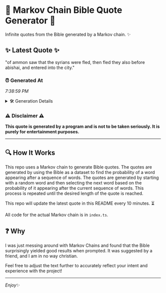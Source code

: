 # 📖 Markov Chain Bible Quote Generator 📖

Infinite quotes from the Bible generated by a Markov chain. ✨

## ✨ Latest Quote ✨
"of ammon saw that the syrians were fled, then fled they also before abishai, and entered into the city."

### ⏰ Generated At
*7:38:59 PM*

<details>
    <summary>🛠️ Generation Details</summary>
    <p>
        <strong>🌱 Seed:</strong> of<br>
        <strong>🔄 Iterations:</strong> 18<br>
        <strong>📜 Context History:</strong><br>[ of ]: ammon<br>[ of, ammon ]: saw<br>[ of, ammon, saw ]: that<br>[ of, ammon, saw, that ]: the<br>[ of, ammon, saw, that, the ]: syrians<br>[ of, ammon, saw, that, the, syrians ]: were<br>[ ammon, saw, that, the, syrians, were ]: fled,<br>[ saw, that, the, syrians, were, fled, ]: then<br>[ that, the, syrians, were, fled,, then ]: fled<br>[ the, syrians, were, fled,, then, fled ]: they<br>[ syrians, were, fled,, then, fled, they ]: also<br>[ were, fled,, then, fled, they, also ]: before<br>[ fled,, then, fled, they, also, before ]: abishai,<br>[ then, fled, they, also, before, abishai, ]: and<br>[ fled, they, also, before, abishai,, and ]: entered<br>[ they, also, before, abishai,, and, entered ]: into<br>[ also, before, abishai,, and, entered, into ]: the<br>[ before, abishai,, and, entered, into, the ]: city.<br>
    </p>
</details>

### ⚠️ Disclaimer ⚠️
**This quote is generated by a program and is not to be taken seriously. It is purely for entertainment purposes.**

---

## 🔍 How It Works

This repo uses a Markov chain to generate Bible quotes. The quotes are generated by using the Bible as a dataset to find the probability of a word appearing after a sequence of words. The quotes are generated by starting with a random word and then selecting the next word based on the probability of it appearing after the current sequence of words. This process is repeated until the desired length of the quote is reached.

This repo will update the latest quote in this README every 10 minutes. ⏳

All code for the actual Markov chain is in `index.ts`.

## ❓ Why

I was just messing around with Markov Chains and found that the Bible surprisingly yielded good results when prompted. 
It was suggested by a friend, and I am in no way christian.

Feel free to adjust the text further to accurately reflect your intent and experience with the project!

---

*Enjoy*✨
